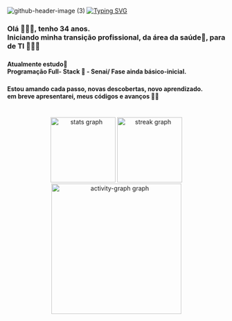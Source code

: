 <img>![github-header-image (3)](https://github.com/ojPriscila/oj-Priscila-Oliveira/assets/117790715/e3970258-53f3-4d95-8ba8-7a2e63e5b5b1)
[![Typing SVG](https://readme-typing-svg.herokuapp.com?font=&weight=700&size=25&pause=1000&color=F71FEB&random=false&width=435&lines=Kepp+Calm!;Sou+iniciante)](https://git.io/typing-svg)
<h3 align="left">Olá 👋🏾😊, tenho 34 anos.<br>Iniciando minha transição profissional,  da área da saúde💉, para de TI 👩🏾‍💻</h3>

###

<h4 align="left">Atualmente estudo🧠<br> Programação Full- Stack  🔋 - Senai/ Fase ainda básico-inicial.</h4>

###

<h4 align="left">Estou amando cada passo, novas descobertas, novo aprendizado.<br>em breve apresentarei, meus códigos e avanços 🫶🏾</h4>

###

<br clear="both">

<div align="center">
  <img src="https://github-readme-stats.vercel.app/api?username=ojPriscila&hide_title=false&hide_rank=false&show_icons=true&include_all_commits=true&count_private=true&disable_animations=false&theme=dracula&locale=en&hide_border=false&order=1&custom_title=Stats" height="150" alt="stats graph"  />
  <img src="https://streak-stats.demolab.com?user=ojPriscila&locale=en&mode=daily&theme=dracula&hide_border=false&border_radius=5&order=3" height="150" alt="streak graph"  />
  <img src="https://github-readme-activity-graph.vercel.app/graph?username=ojPriscila&radius=16&theme=dracula&area=true&order=5" height="300" alt="activity-graph graph"  />
</div>

###
